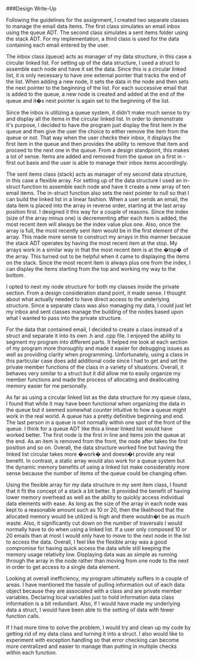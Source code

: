 ###Design Write-UpFollowing the guidelines for the assignment, I created two separate classes to manage the email data items. The first class simulates an email inbox using the queue ADT. The second class simulates a sent items folder using the stack ADT. For my implementation, a third class is used for the data containing each email entered by the user.The inbox class (queue) acts as manager of my data structure, in this case a circular linked list. For setting up of the data structure, I used a struct to assemble each node and have it set the data. Since this is a circular linked list, it is only necessary to have one external pointer that tracks the end of the list.  When adding a new node, it sets the data in the node and then sets the next pointer to the beginning of the list. For each successive email that is added to the queue, a new node is created and added at the end of the queue and it�s next pointer is again set to the beginning of the list.Since the inbox is utilizing a queue system, it didn't make much sense to try and display all the items in the circular linked list. In order to demonstrate it's purpose, I decided to have the program just display the first item in the queue and then give the user the choice to either remove the item from the queue or not. That way when the user checks their inbox, it displays the first item in the queue and then provides the ability to remove that item and proceed to the next one in the queue. From a design standpoint, this makes a lot of sense. Items are added and removed from the queue on a first in - first out basis and the user is able to manage their inbox items accordingly.The sent items class (stack) acts as manager of my second data structure, in this case a flexible array.  For setting up of the data structure I used an in-struct function to assemble each node and have it create a new array of ten email items. The in-struct function also sets the next pointer to null so that I can build the linked list in a linear fashion. When a user sends an email, the data item is placed into the array in reverse order, starting at the last array position first. I designed it this way for a couple of reasons. Since the index (size of the array minus one) is decrementing after each item is added, the most recent item will always be the index value plus one. Also, once the array is full, the most recently sent item would be in the first element of the array. This made more sense to construct my arrays in this manner because the stack ADT operates by having the most recent item at the stop. My arrays work in a similar way in that the most recent item is at the �top� of the array. This turned out to be helpful when it came to displaying the items on the stack. Since the most recent item is always plus one from the index, I can display the items starting from the top and working my way to the bottom.I opted to nest my node structure for both my classes inside the private section. From a design consideration stand point, it made sense. I thought about what actually needed to have direct access to the underlying structure. Since a separate class was also managing my data, I could just let my inbox and sent classes manage the building of the nodes based upon what I wanted to pass into the private structure.For the data that contained email, I decided to create a class instead of a struct and separate it into its own .h and .cpp file.  I enjoyed the ability to segment my program into different parts. It helped me look at each section of my program more thoroughly and made it easier for debugging issues as well as providing clarity when programming. Unfortunately, using a class in this particular case does add additional code since I had to get and set the private member functions of the class in a variety of situations. Overall, it behaves very similar to a struct but it did allow me to easily organize my member functions and made the process of allocating and deallocating memory easier for me personally.As far as using a circular linked list as the data structure for my queue class, I found that while it may have been functional when organizing the data in the queue but it seemed somewhat counter intuitive to how a queue might work in the real world. A queue has a pretty definitive beginning and end. The last person in a queue is not normally within one spot of the front of the queue.  I think for a queue ADT like this a linear linked list would have worked better. The first node is the first in line and items join the queue at the end. As an item is removed from the front, the node after takes the first position and so on. Overall, the data structure worked fine but having the linked list circular takes more �work� and doesn�t provide any real benefit. In contrast, a static array would also work for a queue system but the dynamic memory benefits of using a linked list make considerably more sense because the number of items of the queue could be changing often.Using the flexible array for my data structure in my sent item class, I found that it fit the concept of a stack a bit better.  It provided the benefit of having lower memory overhead as well as the ability to quickly access individual data elements with ease. As long as the size of the array in each node was kept to a reasonable amount such as 10 or 20, then the likelihood that the allocated memory would be utilized is high and there wouldn�t be as much waste. Also, it significantly cut down on the number of traversals I would normally have to do when using a linked list. If a user only composed 10 or 20 emails than at most I would only have to move to the next node in the list to access the data. Overall, I feel like the flexible array was a good compromise for having quick access the data while still keeping the memory usage relativity low. Displaying data was as simple as running through the array in the node rather than moving from one node to the next in order to get access to a single data element.Looking at overall inefficiency, my program ultimately suffers in a couple of areas. I have mentioned the hassle of pulling information out of each data object because they are associated with a class and are private member variables. Declaring local variables just to hold information data class information is a bit redundant. Also, if I would have made my underlying data a struct, I would have been able to the setting of data with fewer function calls.If I had more time to solve the problem, I would try and clean up my code by getting rid of my data class and turning it into a struct. I also would like to experiment with exception handling so that error checking can become more centralized and easier to manage than putting in multiple checks within each function.